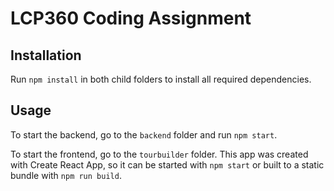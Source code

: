 # LCP360 Coding Assignment

## Installation
Run `npm install` in both child folders to install all required dependencies.

## Usage
To start the backend, go to the `backend` folder and run `npm start`.

To start the frontend, go to the `tourbuilder` folder. 
This app was created with Create React App, so it can be started with `npm start` or 
built to a static bundle with `npm run build`.
